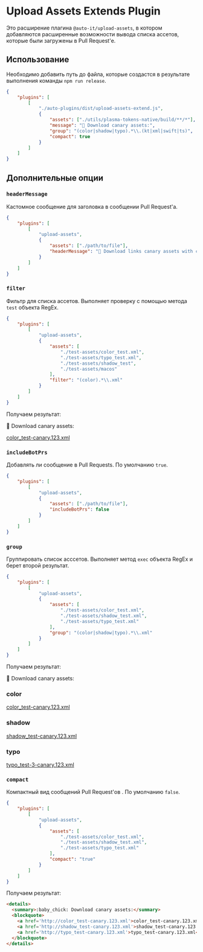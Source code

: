 # Upload Assets Extends Plugin

Это расширение плагина `@auto-it/upload-assets`, в котором добавляются расширенные возможности вывода списка ассетов, которые были загружены в Pull Request'e.

## Использование

Необходимо добавить путь до файла, которые создастся в результате выполнения команды `npm run release`.

```json
{
    "plugins": [
        [
            "./auto-plugins/dist/upload-assets-extend.js",
            {
                "assets": ["./utils/plasma-tokens-native/build/**/*"],
                "message": "🐤 Download canary assets:",
                "group": "(color|shadow|typo).*\\.(kt|xml|swift|ts)",
                "compact": true
            }
        ]
    ]
}
```

## Дополнительные опции

### `headerMessage`

Кастомное сообщение для заголовка в сообщении Pull Request'a.

```json
{
    "plugins": [
        [
            "upload-assets",
            {
                "assets": ["./path/to/file"],
                "headerMessage": "🚀 Download links canary assets with custom message:"
            }
        ]
    ]
}
```

### `filter`

Фильтр для списка ассетов. Выполняет проверку с помощью метода `test` объекта RegEx.

```json
{
    "plugins": [
        [
            "upload-assets",
            {
                "assets": [
                    "./test-assets/color_test.xml",
                    "./test-assets/typo_test.xml",
                    "./test-assets/shadow_test",
                    "./test-assets/macos"
                ],
                "filter": "(color).*\\.xml"
            }
        ]
    ]
}
```

Получаем результат:

🐤 Download canary assets:

[color_test-canary.123.xml](http://color_test-canary.123.xml)

### `includeBotPrs`

Добавлять ли сообщение в Pull Requests. По умолчанию `true`.

```json
{
    "plugins": [
        [
            "upload-assets",
            {
                "assets": ["./path/to/file"],
                "includeBotPrs": false
            }
        ]
    ]
}
```

### `group`

Группировать список асссетов. Выполняет метод `exec` объекта RegEx и берет второй результат.

```json
{
    "plugins": [
        [
            "upload-assets",
            {
                "assets": [
                    "./test-assets/color_test.xml",
                    "./test-assets/shadow_test.xml",
                    "./test-assets/typo_test.xml"
                ],
                "group": "(color|shadow|typo).*\\.xml"
            }
        ]
    ]
}
```

Получаем результат:

🐤 Download canary assets:

### color

[color_test-canary.123.xml](http://color_test-canary.123.xml)

### shadow

[shadow_test-canary.123.xml](http://shadow_test-canary.123.xml)

### typo

[typo_test-3-canary.123.xml](http://typo_test-3-canary.123.xml)

### `compact`

Компактный вид сообщений Pull Request'ов . По умолчанию `false`.

```json
{
    "plugins": [
        [
            "upload-assets",
            {
                "assets": [
                    "./test-assets/color_test.xml",
                    "./test-assets/shadow_test.xml",
                    "./test-assets/typo_test.xml"
                ],
                "compact": "true"
            }
        ]
    ]
}
```

Получаем результат:

```HTML
<details>
  <summary>:baby_chick: Download canary assets:</summary>
  <blockquote>
    <a href='http://color_test-canary.123.xml'>color_test-canary.123.xml</a><br>
    <a href='http://shadow_test-canary.123.xml'>shadow_test-canary.123.xml</a><br>
    <a href='http://typo_test-canary.123.xml'>typo_test-canary.123.xml</a><br>
  </blockquote>
</details>
```
